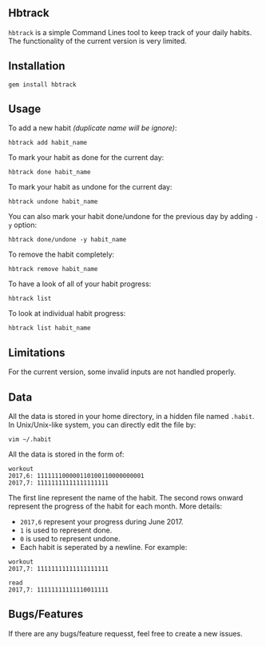 ## Hbtrack

`hbtrack` is a simple Command Lines tool to keep track of your daily habits. The functionality of the current version is very limited.

## Installation

```
gem install hbtrack
```

## Usage

To add a new habit _(duplicate name will be ignore)_:
```
hbtrack add habit_name
```

To mark your habit as done for the current day:
```
hbtrack done habit_name
```

To mark your habit as undone for the current day:
```
hbtrack undone habit_name
```

You can also mark your habit done/undone for the previous day by adding `-y` option:
```
hbtrack done/undone -y habit_name
```

To remove the habit completely:
```
hbtrack remove habit_name
```

To have a look of all of your habit progress:
```
hbtrack list 
```

To look at individual habit progress:
```
hbtrack list habit_name
```

## Limitations

For the current version, some invalid inputs are not handled properly.

## Data

All the data is stored in your home directory, in a hidden file named `.habit`. In Unix/Unix-like system, you can directly edit the file by:

```
vim ~/.habit

```

All the data is stored in the form of:

```
workout
2017,6: 111111100000110100110000000001
2017,7: 11111111111111111111
```

The first line represent the name of the habit. The second rows onward represent the progress of the habit for each month. More details:

* `2017,6` represent your progress during June 2017. 
* `1` is used to represent done.
* `0` is used to represent undone.
* Each habit is seperated by a newline. For example:

```
workout
2017,7: 11111111111111111111

read
2017,7: 11111111111110011111
```

## Bugs/Features
If there are any bugs/feature requesst, feel free to create a new issues.




